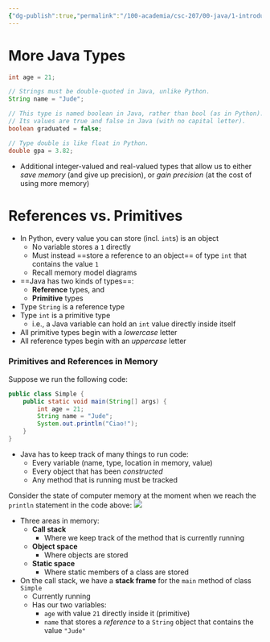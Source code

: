 ```yaml
---
{"dg-publish":true,"permalink":"/100-academia/csc-207/00-java/1-introduction-to-java/reference-types-and-primitive-types/","tags":["#cs","#java","#lecture","#note","university"],"created":"2024-09-09T03:08:40.000-04:00","updated":"2024-10-07T21:10:19.405-04:00"}
---
```



# More Java Types

```java
int age = 21;

// Strings must be double-quoted in Java, unlike Python.
String name = "Jude";

// This type is named boolean in Java, rather than bool (as in Python).
// Its values are true and false in Java (with no capital letter).
boolean graduated = false;

// Type double is like float in Python.
double gpa = 3.82;
```

- Additional integer-valued and real-valued types that allow us to either *save memory* (and give up precision), or *gain precision* (at the cost of using more memory)

# References vs. Primitives

- In Python, every value you can store (incl. `int`s) is an object
    - No variable stores a `1` directly
    - Must instead ==store a reference to an object== of type `int` that contains the value `1`
    - Recall memory model diagrams
- ==Java has two kinds of types==:
    - **Reference** types, and
    - **Primitive** types
- Type `String` is a reference type
- Type `int` is a primitive type
    - i.e., a Java variable can hold an `int` value directly inside itself
- All primitive types begin with a *lowercase* letter
- All reference types begin with an *uppercase* letter

### Primitives and References in Memory

Suppose we run the following code:

```java
public class Simple {
    public static void main(String[] args) {
        int age = 21;
        String name = "Jude";
        System.out.println("Ciao!");
    }
}
```

- Java has to keep track of many things to run code:
    - Every variable (name, type, location in memory, value)
    - Every object that has been *constructed*
    - Any method that is running must be tracked

Consider the state of computer memory at the moment when we reach the `println` statement in the code above:
![](https://i.imgur.com/4s7Appu.png)

- Three areas in memory:
    - **Call stack**
        - Where we keep track of the method that is currently running
    - **Object space**
        - Where objects are stored
    - **Static space**
        - Where static members of a class are stored
- On the call stack, we have a **stack frame** for the `main` method of class `Simple`
    - Currently running
    - Has our two variables:
        - `age` with value `21` directly inside it (primitive)
        - `name` that stores a *reference* to a `String` object that contains the value `"Jude"`
